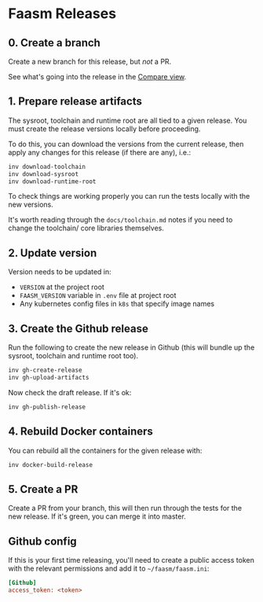 # Faasm Releases

## 0. Create a branch

Create a new branch for this release, but _not_ a PR.

See what's going into the release in the [Compare view](https://github.com/lsds/Faasm/compare).

## 1. Prepare release artifacts

The sysroot, toolchain and runtime root are all tied to a given release. You must create the 
release versions locally before proceeding. 

To do this, you can download the versions from the current release, then apply any changes 
for this release (if there are any), i.e.:

```bash
inv download-toolchain
inv download-sysroot
inv download-runtime-root
``` 

To check things are working properly you can run the tests locally with the new versions.

It's worth reading through the `docs/toolchain.md` notes if you need to change the 
toolchain/ core libraries themselves.

## 2. Update version

Version needs to be updated in:

- `VERSION` at the project root
- `FAASM_VERSION` variable in `.env` file at project root
- Any kubernetes config files in `k8s` that specify image names

## 3. Create the Github release

Run the following to create the new release in Github (this will bundle up the sysroot,
toolchain and runtime root too).

```bash
inv gh-create-release
inv gh-upload-artifacts
```

Now check the draft release. If it's ok:

```bash
inv gh-publish-release
```

## 4. Rebuild Docker containers

You can rebuild all the containers for the given release with:

```bash
inv docker-build-release
```

## 5. Create a PR

Create a PR from your branch, this will then run through the tests for the new
release. If it's green, you can merge it into master.

## Github config

If this is your first time releasing, you'll need to create a public access token with 
the relevant permissions and add it to `~/faasm/faasm.ini`:

```ini
[Github]
access_token: <token>
``` 
